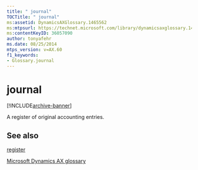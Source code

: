 ```yaml
---
title: " journal"
TOCTitle: " journal"
ms:assetid: DynamicsAXGlossary.1465562
ms:mtpsurl: https://technet.microsoft.com/library/dynamicsaxglossary.1465562(v=AX.60)
ms:contentKeyID: 36057090
author: tonyafehr
ms.date: 08/25/2014
mtps_version: v=AX.60
f1_keywords:
- Glossary.journal
---
```


# journal


[!INCLUDE[archive-banner](includes/archive-banner.md)]

A register of original accounting entries.

## See also

[register](register.md)

[Microsoft Dynamics AX glossary](glossary/microsoft-dynamics-ax-glossary.md)

  


